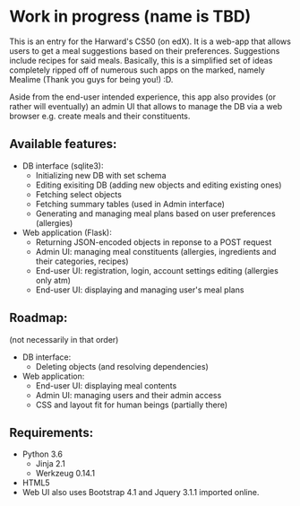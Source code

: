 # Work in progress (name is TBD)

This is an entry for the Harward's CS50 (on edX). It is a web-app that allows users to get a meal suggestions based on their preferences. Suggestions include recipes for said meals. Basically, this is a simplified set of ideas completely ripped off of numerous such apps on the marked, namely Mealime (Thank you guys for being you!) :D.

Aside from the end-user intended experience, this app also provides (or rather will eventually) an admin UI that allows to manage the DB via a web browser e.g. create meals and their constituents.

## Available features:
* DB interface (sqlite3):
  - Initializing new DB with set schema
  - Editing exisiting DB (adding new objects and editing existing ones)
  - Fetching select objects
  - Fetching summary tables (used in Admin interface)
  - Generating and managing meal plans based on user preferences (allergies)
* Web application (Flask):
  - Returning JSON-encoded objects in reponse to a POST request
  - Admin UI: managing meal constituents (allergies, ingredients and their categories, recipes)
  - End-user UI: registration, login, account settings editing (allergies only atm)
  - End-user UI: displaying and managing user's meal plans

## Roadmap:
(not necessarily in that order)
* DB interface:
  - Deleting objects (and resolving dependencies)
* Web application:
  - End-user UI: displaying meal contents
  - Admin UI: managing users and their admin access
  - CSS and layout fit for human beings (partially there)

## Requirements:
- Python 3.6
  - Jinja 2.1
  - Werkzeug 0.14.1
- HTML5
- Web UI also uses Bootstrap 4.1 and Jquery 3.1.1 imported online.
